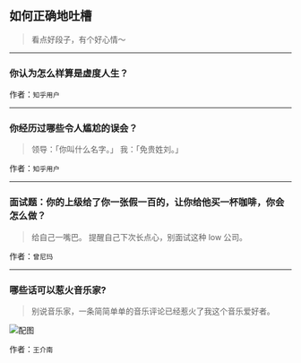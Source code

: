 ## 如何正确地吐槽

> 看点好段子，有个好心情～


 
---

### 你认为怎么样算是虚度人生？

> 


作者：`知乎用户`

---

### 你经历过哪些令人尴尬的误会？

> 领导：「你叫什么名字。」
> 我：「免贵姓刘。」


作者：`知乎用户`

---

### 面试题：你的上级给了你一张假一百的，让你给他买一杯咖啡，你会怎么做？

> 给自己一嘴巴。
> 提醒自己下次长点心，别面试这种 low 公司。


作者：`曾尼玛`

---

### 哪些话可以惹火音乐家?

> 别说音乐家，一条简简单单的音乐评论已经惹火了我这个音乐爱好者。



![配图](http://pic4.zhimg.com/70/cadca119233f8c2eca601597122196db_b.jpg)


作者：`王介南`